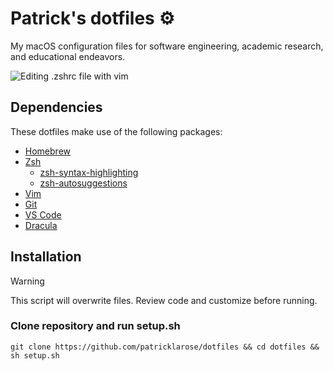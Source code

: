 # Patrick's dotfiles ⚙️
My macOS configuration files for software engineering, academic research, and educational endeavors.

![Editing .zshrc file with vim](https://user-images.githubusercontent.com/77698334/181408784-944dd350-1c6a-4d58-ad69-9cd015a275a2.png)

## Dependencies
These dotfiles make use of the following packages:
* [Homebrew](https://brew.sh)
* [Zsh](https://www.zsh.org/)
    * [zsh-syntax-highlighting](https://github.com/zsh-users/zsh-syntax-highlighting)
    * [zsh-autosuggestions](https://github.com/zsh-users/zsh-autosuggestions)
* [Vim](https://www.vim.org/)
* [Git](https://git-scm.com/)
* [VS Code](https://code.visualstudio.com/)
* [Dracula](https://draculatheme.com)

## Installation

> [!WARNING]
> This script will overwrite files. Review code and customize before running.

### Clone repository and run setup.sh

```git clone https://github.com/patricklarose/dotfiles && cd dotfiles && sh setup.sh```
